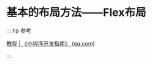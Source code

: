 # 基本的布局方法——Flex布局

::: tip 参考

[教程 | 《小程序开发指南》 (qq.com)](https://developers.weixin.qq.com/ebook?action=get_post_info&docid=00080e799303986b0086e605f5680a)

:::


